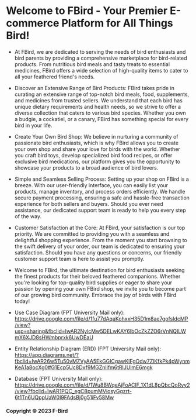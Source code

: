 # Welcome to FBird - Your Premier E-commerce Platform for All Things Bird!

* At FBird, we are dedicated to serving the needs of bird enthusiasts and bird parents by providing a comprehensive marketplace for bird-related products. From nutritious bird meals and tasty treats to essential medicines, FBird offers a wide selection of high-quality items to cater to all your feathered friend's needs.

* Discover an Extensive Range of Bird Products:
FBird takes pride in curating an extensive range of top-notch bird meals, food, supplements, and medicines from trusted sellers. We understand that each bird has unique dietary requirements and health needs, so we strive to offer a diverse collection that caters to various bird species. Whether you own a budgie, a cockatiel, or a canary, FBird has something special for every bird in your life.

* Create Your Own Bird Shop:
We believe in nurturing a community of passionate bird enthusiasts, which is why FBird allows you to create your own shop and share your love for birds with the world. Whether you craft bird toys, develop specialized bird food recipes, or offer exclusive bird medications, our platform gives you the opportunity to showcase your products to a broad audience of bird lovers.

* Simple and Seamless Selling Process:
Setting up your shop on FBird is a breeze. With our user-friendly interface, you can easily list your products, manage inventory, and process orders efficiently. We handle secure payment processing, ensuring a safe and hassle-free transaction experience for both sellers and buyers. Should you ever need assistance, our dedicated support team is ready to help you every step of the way.

* Customer Satisfaction at the Core:
At FBird, your satisfaction is our top priority. We are committed to providing you with a seamless and delightful shopping experience. From the moment you start browsing to the swift delivery of your order, our team is dedicated to ensuring your satisfaction. Should you have any questions or concerns, our friendly customer support team is here to assist you promptly.

* Welcome to FBird, the ultimate destination for bird enthusiasts seeking the finest products for their beloved feathered companions. Whether you're looking for top-quality bird supplies or eager to share your passion by opening your own FBird shop, we invite you to become part of our growing bird community. Embrace the joy of birds with FBird today!

* Use Case Diagram (FPT University Mail only): https://drive.google.com/file/d/1fu77dAqaKohxxH35D1m8ae7gofsIdcMP/view?usp=sharing&fbclid=IwAR2NylcMw5DELwKAY6lbOcZkZZO6rVnNQILWmX6XJD8sHWmbprxk6UwDEaU
* Entity Relationship Diagram (ERD) (FPT University Mail only): https://app.diagrams.net/?fbclid=IwAR26w5Tu50vMZVyAA5EkGGICgawKlFgOdw7ZlKfkPk4pWynmKeA1a8ocXg0#G1Ecp5Uc8Dxf9MGZnIifm6tRlJUlmE6mgk
* Database (FPT University Mail only):  https://drive.google.com/file/d/1Wu8BWqeAjFoAClF_1X1dL8pQbcQoRvy2/view?fbclid=IwAR1PQC_egC8pumMViosyGgzrt-6t1Tn6UQppUaW0I9FAdsBj0g51iFv58Mw

#### Copyright &#169; 2023 F-Bird
